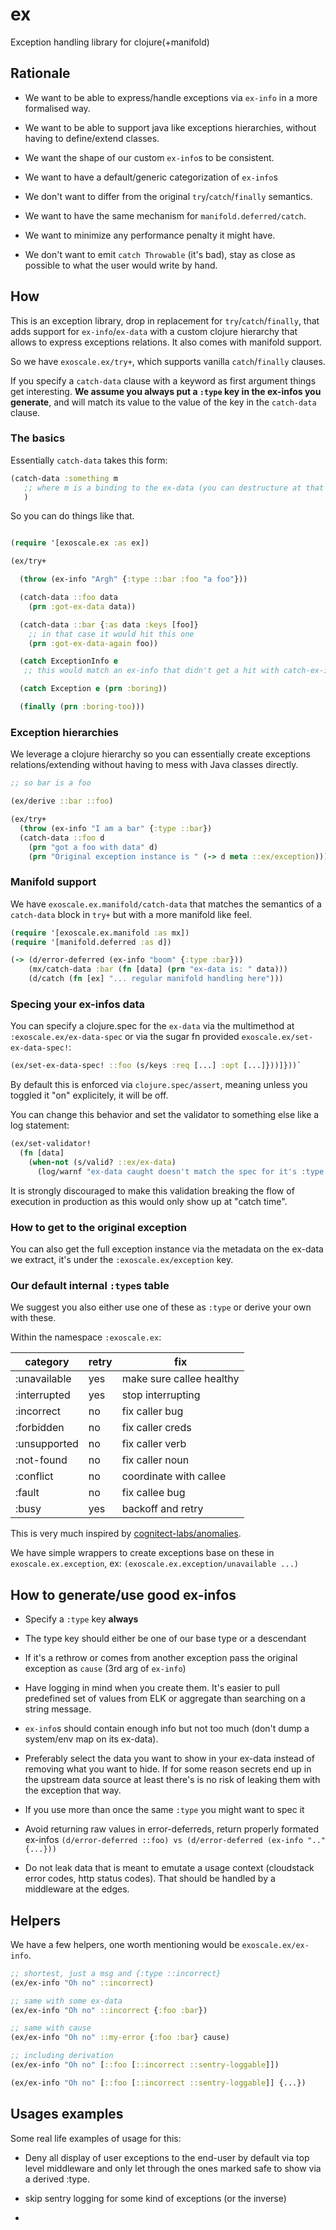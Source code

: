 # ex

Exception handling library for clojure(+manifold)

## Rationale

* We want to be able to express/handle exceptions via `ex-info` in a
more formalised way.

* We want to be able to support java like exceptions hierarchies,
without having to define/extend classes.

* We want the shape of our custom `ex-info`s to be consistent.

* We want to have a default/generic categorization of `ex-info`s

* We don't want to differ from the original `try`/`catch`/`finally` semantics.

* We want to have the same mechanism for `manifold.deferred/catch`.

* We want to minimize any performance penalty it might have.

* We don't want to emit `catch Throwable` (it's bad), stay as close as
  possible to what the user would write by hand.

## How

This is an exception library, drop in replacement for
`try`/`catch`/`finally`, that adds support for `ex-info`/`ex-data`
with a custom clojure hierarchy that allows to express exceptions
relations. It also comes with manifold support.

So we have `exoscale.ex/try+`, which supports vanilla `catch`/`finally`
clauses.

If you specify a `catch-data` clause with a keyword as first argument
things get interesting. **We assume you always put a `:type` key in
the ex-infos you generate**, and will match its value to the value of
the key in the `catch-data` clause.

### The basics

Essentially `catch-data` takes this form:

```clj
(catch-data :something m
   ;; where m is a binding to the ex-data (you can destructure at that level as well)
   )
```

So you can do things like that.

```clj

(require '[exoscale.ex :as ex])

(ex/try+

  (throw (ex-info "Argh" {:type ::bar :foo "a foo"}))

  (catch-data ::foo data
    (prn :got-ex-data data))

  (catch-data ::bar {:as data :keys [foo]}
    ;; in that case it would hit this one
    (prn :got-ex-data-again foo))

  (catch ExceptionInfo e
   ;; this would match an ex-info that didn't get a hit with catch-ex-info)

  (catch Exception e (prn :boring))

  (finally (prn :boring-too)))

```

### Exception hierarchies

We leverage a clojure hierarchy so you can essentially create
exceptions relations/extending without having to mess with Java
classes directly.

```clj
;; so bar is a foo

(ex/derive ::bar ::foo)

(ex/try+
  (throw (ex-info "I am a bar" {:type ::bar})
  (catch-data ::foo d
    (prn "got a foo with data" d)
    (prn "Original exception instance is " (-> d meta ::ex/exception))))

```

### Manifold support

We have `exoscale.ex.manifold/catch-data` that matches the semantics
of a `catch-data` block in `try+` but with a more manifold like feel.

```clj
(require '[exoscale.ex.manifold :as mx])
(require '[manifold.deferred :as d])

(-> (d/error-deferred (ex-info "boom" {:type :bar}))
    (mx/catch-data :bar (fn [data] (prn "ex-data is: " data)))
    (d/catch (fn [ex] "... regular manifold handling here")))
```

### Specing your ex-infos data

You can specify a clojure.spec for the `ex-data` via the multimethod at
`:exoscale.ex/ex-data-spec` or via the sugar fn provided
`exoscale.ex/set-ex-data-spec!`:

```clj
(ex/set-ex-data-spec! ::foo (s/keys :req [...] :opt [...]}))]}))`
```

By default this is enforced via `clojure.spec/assert`, meaning unless
you toggled it "on" explicitely, it will be off.

You can change this behavior and set the validator to something else
like a log statement:

```clj
(ex/set-validator!
  (fn [data]
    (when-not (s/valid? ::ex/ex-data)
      (log/warnf "ex-data caught doesn't match the spec for it's :type : %s" data))))
```

It is strongly discouraged to make this validation breaking the flow
of execution in production as this would only show up at "catch time".

### How to get to the original exception

You can also get the full exception instance via the metadata on the
ex-data we extract, it's under the `:exoscale.ex/exception` key.

###  Our default internal `:type`s table

We suggest you also either use one of these as `:type` or derive your
own with these.

Within the namespace `:exoscale.ex`:

| category | retry | fix
| ---- | ---- | --- |
| :unavailable | yes | make sure callee healthy |
| :interrupted | yes | stop interrupting |
| :incorrect | no | fix caller bug |
| :forbidden | no | fix caller creds |
| :unsupported | no | fix caller verb |
| :not-found | no | fix caller noun |
| :conflict | no | coordinate with callee |
| :fault | no | fix callee bug |
| :busy | yes | backoff and retry |

This is very much inspired by
[cognitect-labs/anomalies](https://github.com/cognitect-labs/anomalies).

We have simple wrappers to create exceptions base on these in
`exoscale.ex.exception`, ex: `(exoscale.ex.exception/unavailable ...)`

## How to generate/use good ex-infos

* Specify a `:type` key **always**

* The type key should either be one of our base type or a descendant

* If it's a rethrow or comes from another exception pass the original
  exception as `cause` (3rd arg of `ex-info`)

* Have logging in mind when you create them. It's easier to pull
  predefined set of values from ELK or aggregate than searching on a
  string message.

* `ex-info`s should contain enough info but not too much (don't dump a
  system/env map on its ex-data).

* Preferably select the data you want to show in your ex-data instead
  of removing what you want to hide. If for some reason secrets end up
  in the upstream data source at least there's is no risk of leaking
  them with the exception that way.

* If you use more than once the same `:type` you might want to spec it

* Avoid returning raw values in error-deferreds, return properly
  formated ex-infos
  `(d/error-deferred ::foo) vs (d/error-deferred (ex-info ".." {...}))`

* Do not leak data that is meant to emutate a usage context
  (cloudstack error codes, http status codes). That should be handled
  by a middleware at the edges.

## Helpers

We have a few helpers, one worth mentioning would be
`exoscale.ex/ex-info`.

```clj
;; shortest, just a msg and {:type ::incorrect}
(ex/ex-info "Oh no" ::incorrect)

;; same with some ex-data
(ex/ex-info "Oh no" ::incorrect {:foo :bar})

;; same with cause
(ex/ex-info "Oh no" ::my-error {:foo :bar} cause)

;; including derivation
(ex/ex-info "Oh no" [::foo [::incorrect ::sentry-loggable]])

(ex/ex-info "Oh no" [::foo [::incorrect ::sentry-loggable]] {...})
```

## Usages examples

Some real life examples of usage for this:

* Deny all display of user exceptions to the end-user by default via
  top level middleware and only let through the ones marked safe to
  show via a derived :type.

* skip sentry logging for some kind of exceptions (or the inverse)

*

